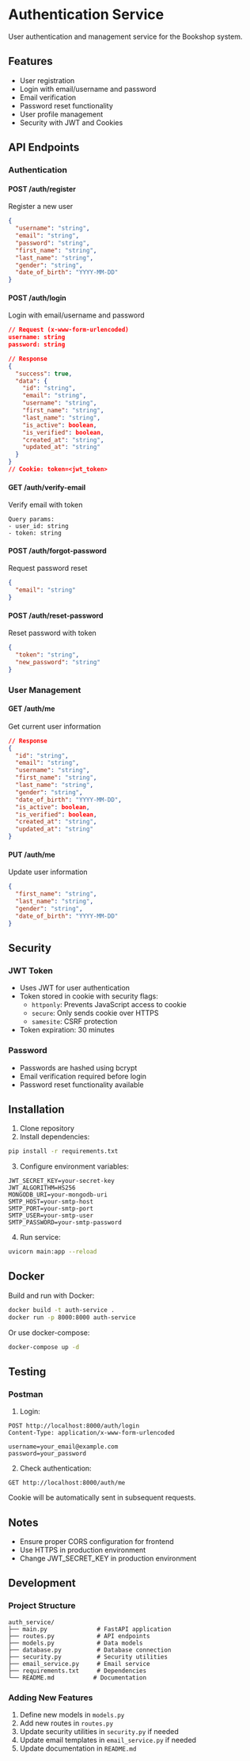 # Authentication Service

User authentication and management service for the Bookshop system.

## Features

- User registration
- Login with email/username and password
- Email verification
- Password reset functionality
- User profile management
- Security with JWT and Cookies

## API Endpoints

### Authentication

#### POST /auth/register
Register a new user
```json
{
  "username": "string",
  "email": "string",
  "password": "string",
  "first_name": "string",
  "last_name": "string",
  "gender": "string",
  "date_of_birth": "YYYY-MM-DD"
}
```

#### POST /auth/login
Login with email/username and password
```json
// Request (x-www-form-urlencoded)
username: string
password: string

// Response
{
  "success": true,
  "data": {
    "id": "string",
    "email": "string",
    "username": "string",
    "first_name": "string",
    "last_name": "string",
    "is_active": boolean,
    "is_verified": boolean,
    "created_at": "string",
    "updated_at": "string"
  }
}
// Cookie: token=<jwt_token>
```

#### GET /auth/verify-email
Verify email with token
```
Query params:
- user_id: string
- token: string
```

#### POST /auth/forgot-password
Request password reset
```json
{
  "email": "string"
}
```

#### POST /auth/reset-password
Reset password with token
```json
{
  "token": "string",
  "new_password": "string"
}
```

### User Management

#### GET /auth/me
Get current user information
```json
// Response
{
  "id": "string",
  "email": "string",
  "username": "string",
  "first_name": "string",
  "last_name": "string",
  "gender": "string",
  "date_of_birth": "YYYY-MM-DD",
  "is_active": boolean,
  "is_verified": boolean,
  "created_at": "string",
  "updated_at": "string"
}
```

#### PUT /auth/me
Update user information
```json
{
  "first_name": "string",
  "last_name": "string",
  "gender": "string",
  "date_of_birth": "YYYY-MM-DD"
}
```

## Security

### JWT Token
- Uses JWT for user authentication
- Token stored in cookie with security flags:
  - `httponly`: Prevents JavaScript access to cookie
  - `secure`: Only sends cookie over HTTPS
  - `samesite`: CSRF protection
- Token expiration: 30 minutes

### Password
- Passwords are hashed using bcrypt
- Email verification required before login
- Password reset functionality available

## Installation

1. Clone repository
2. Install dependencies:
```bash
pip install -r requirements.txt
```

3. Configure environment variables:
```env
JWT_SECRET_KEY=your-secret-key
JWT_ALGORITHM=HS256
MONGODB_URI=your-mongodb-uri
SMTP_HOST=your-smtp-host
SMTP_PORT=your-smtp-port
SMTP_USER=your-smtp-user
SMTP_PASSWORD=your-smtp-password
```

4. Run service:
```bash
uvicorn main:app --reload
```

## Docker

Build and run with Docker:
```bash
docker build -t auth-service .
docker run -p 8000:8000 auth-service
```

Or use docker-compose:
```bash
docker-compose up -d
```

## Testing

### Postman
1. Login:
```
POST http://localhost:8000/auth/login
Content-Type: application/x-www-form-urlencoded

username=your_email@example.com
password=your_password
```

2. Check authentication:
```
GET http://localhost:8000/auth/me
```

Cookie will be automatically sent in subsequent requests.

## Notes
- Ensure proper CORS configuration for frontend
- Use HTTPS in production environment
- Change JWT_SECRET_KEY in production environment

## Development

### Project Structure

```
auth_service/
├── main.py              # FastAPI application
├── routes.py            # API endpoints
├── models.py            # Data models
├── database.py          # Database connection
├── security.py          # Security utilities
├── email_service.py     # Email service
├── requirements.txt     # Dependencies
└── README.md           # Documentation
```

### Adding New Features

1. Define new models in `models.py`
2. Add new routes in `routes.py`
3. Update security utilities in `security.py` if needed
4. Update email templates in `email_service.py` if needed
5. Update documentation in `README.md` 